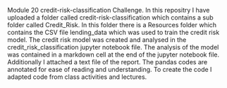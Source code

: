 Module 20 credit-risk-classification Challenge. In this repositry I have uploaded a folder called credit-risk-classification which contains a sub folder called Credit_Risk. In this folder there is a Resources folder which contains the CSV file lending_data which was used to train the credit risk model. The credit risk model was created and analysed in the credit_risk_classification jupyter notebook file. The analysis of the model was contained in a markdown cell at the end of the jupyter notebook file. Additionally I attached a text file of the report. The pandas codes are annotated for ease of reading and understanding. To create the code I adapted code from class activities and lectures.

